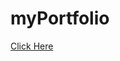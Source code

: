 ﻿# myPortfolio

<a href="https://therockakash.github.io/myPortfolio" target="_blank">Click Here<a/>
